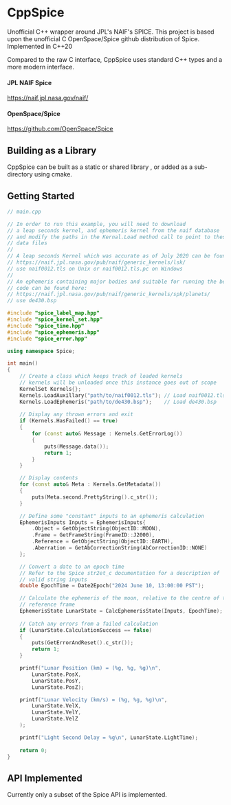 # CppSpice
Unofficial C++ wrapper around JPL's NAIF's SPICE. This project is based upon the unofficial C OpenSpace/Spice github distribution of Spice. Implemented in C++20

Compared to the raw C interface, CppSpice uses standard C++ types and a more modern interface.

#### JPL NAIF Spice
https://naif.jpl.nasa.gov/naif/

#### OpenSpace/Spice
https://github.com/OpenSpace/Spice

## Building as a Library
CppSpice can be built as a static or shared library , or added as a sub-directory using cmake.

## Getting Started

```c++
// main.cpp

// In order to run this example, you will need to download
// a leap seconds kernel, and ephemeris kernel from the naif database
// and modify the paths in the Kernal.Load method call to point to these
// data files
//
// A leap seconds Kernel which was accurate as of July 2020 can be found here:
// https://naif.jpl.nasa.gov/pub/naif/generic_kernels/lsk/
// use naif0012.tls on Unix or naif0012.tls.pc on Windows
//
// An ephemeris containing major bodies and suitable for running the below
// code can be found here:
// https://naif.jpl.nasa.gov/pub/naif/generic_kernels/spk/planets/
// use de430.bsp

#include "spice_label_map.hpp"
#include "spice_kernel_set.hpp"
#include "spice_time.hpp"
#include "spice_ephemeris.hpp"  
#include "spice_error.hpp"

using namespace Spice;    

int main()
{
    // Create a class which keeps track of loaded kernels    
    // kernels will be unloaded once this instance goes out of scope
    KernelSet Kernels{};
    Kernels.LoadAuxillary("path/to/naif0012.tls"); // Load naif0012.tls
    Kernels.LoadEphemeris("path/to/de430.bsp");    // Load de430.bsp
	
	// Display any thrown errors and exit
	if (Kernels.HasFailed() == true)
	{
		for (const auto& Message : Kernels.GetErrorLog())
		{
			puts(Message.data());
			return 1;
		}
	}

    // Display contents
    for (const auto& Meta : Kernels.GetMetadata())        
    {
        puts(Meta.second.PrettyString().c_str());
    }

    // Define some "constant" inputs to an ephemeris calculation
    EphemerisInputs Inputs = EphemerisInputs{
        .Object = GetObjectString(ObjectID::MOON),
        .Frame = GetFrameString(FrameID::J2000),
        .Reference = GetObjectString(ObjectID::EARTH),
        .Aberration = GetAbCorrectionString(AbCorrectionID::NONE)
    };

    // Convert a date to an epoch time
    // Refer to the Spice str2et_c documentation for a description of
    // valid string inputs
    double EpochTime = Date2Epoch("2024 June 10, 13:00:00 PST");

    // Calculate the ephemeris of the moon, relative to the centre of the earth in the J2000
    // reference frame
    EphemerisState LunarState = CalcEphemerisState(Inputs, EpochTime);
	
	// Catch any errors from a failed calculation
	if (LunarState.CalculationSuccess == false)
	{
		puts(GetErrorAndReset().c_str());
		return 1;
	}

    printf("Lunar Position (km) = (%g, %g, %g)\n", 
        LunarState.PosX, 
        LunarState.PosY,
        LunarState.PosZ);

    printf("Lunar Velocity (km/s) = (%g, %g, %g)\n",
        LunarState.VelX,
        LunarState.VelY,
        LunarState.VelZ
    );        

    printf("Light Second Delay = %g\n", LunarState.LightTime);
        
    return 0;
}
```

## API Implemented
Currently only a subset of the Spice API is implemented.
